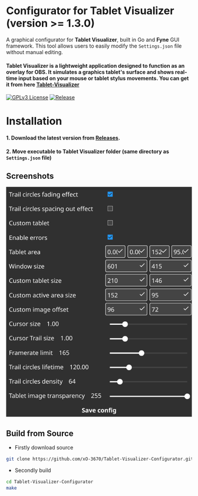 # Configurator for **Tablet Visualizer** (version >= 1.3.0)

A graphical configurator for **Tablet Visualizer**, built in Go and **Fyne** GUI framework. This tool allows users to easily modify the `Settings.json` file without manual editing.
#### Tablet Visualizer is a lightweight application designed to function as an overlay for OBS. It simulates a graphics tablet's surface and shows real-time input based on your mouse or tablet stylus movements. You can get it from here [Tablet-Visualizer](https://github.com/xO-3670/Tablet-Visualizer)

[![GPLv3 License](https://img.shields.io/badge/License-GPL%20v3-yellow.svg)](https://choosealicense.com/licenses/gpl-3.0/)
[![Release](https://img.shields.io/github/v/release/xO-3670/Tablet-Visualizer-Configurator?include_prereleases)](https://github.com/xO-3670/Tablet-Visualizer-Configurator/releases/tag/0.1.0)


# Installation
#### 1. Download the latest version from [Releases](https://github.com/xO-3670/Tablet-Visualizer-Configurator/releases).  
#### 2. Move executable to **Tablet Visualizer** folder (same directory as `Settings.json` file)

## Screenshots

![App Screenshot](Screenshot1.png)

## Build from Source
- Firstly download source
```sh
git clone https://github.com/xO-3670/Tablet-Visualizer-Configurator.git
```

- Secondly build
```sh
cd Tablet-Visualizer-Configurator
make
```
